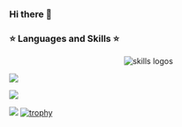 ### Hi there 👋

### ⭐ Languages and Skills ⭐
<p align="center"> 
<img src="https://skillicons.dev/icons?i=c,cpp,py,nodejs,js,java,html,php,scala,r,octave,react,vue,nextjs,express,css,tailwind,threejs,redux,vscode,mongodb,mysql,postgresql,github,figma" alt="skills logos" /> <br>
</p>

![](http://github-profile-summary-cards.vercel.app/api/cards/profile-details?username=Thimet&theme=vision_friendly_dark)

![](http://github-profile-summary-cards.vercel.app/api/cards/most-commit-language?username=Thimet&theme=vision_friendly_dark)

![](http://github-profile-summary-cards.vercel.app/api/cards/repos-per-language?username=Thimet&theme=vision_friendly_dark)
[![trophy](https://github-profile-trophy.vercel.app/?username=Thimet)](https://github.com/ryo-ma/github-profile-trophy)

